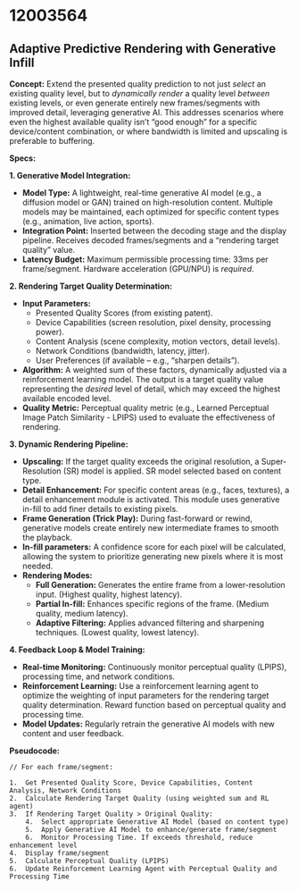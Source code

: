 # 12003564

## Adaptive Predictive Rendering with Generative Infill

**Concept:** Extend the presented quality prediction to not just *select* an existing quality level, but to *dynamically render* a quality level *between* existing levels, or even generate entirely new frames/segments with improved detail, leveraging generative AI. This addresses scenarios where even the highest available quality isn’t “good enough” for a specific device/content combination, or where bandwidth is limited and upscaling is preferable to buffering.

**Specs:**

**1. Generative Model Integration:**

*   **Model Type:** A lightweight, real-time generative AI model (e.g., a diffusion model or GAN) trained on high-resolution content.  Multiple models may be maintained, each optimized for specific content types (e.g., animation, live action, sports).
*   **Integration Point:** Inserted between the decoding stage and the display pipeline.  Receives decoded frames/segments and a “rendering target quality” value.
*   **Latency Budget:**  Maximum permissible processing time: 33ms per frame/segment.  Hardware acceleration (GPU/NPU) is *required*.

**2.  Rendering Target Quality Determination:**

*   **Input Parameters:**
    *   Presented Quality Scores (from existing patent).
    *   Device Capabilities (screen resolution, pixel density, processing power).
    *   Content Analysis (scene complexity, motion vectors, detail levels).
    *   Network Conditions (bandwidth, latency, jitter).
    *   User Preferences (if available – e.g., “sharpen details”).
*   **Algorithm:** A weighted sum of these factors, dynamically adjusted via a reinforcement learning model.  The output is a target quality value representing the *desired* level of detail, which may exceed the highest available encoded level.
*   **Quality Metric:**  Perceptual quality metric (e.g., Learned Perceptual Image Patch Similarity - LPIPS) used to evaluate the effectiveness of rendering.

**3.  Dynamic Rendering Pipeline:**

*   **Upscaling:** If the target quality exceeds the original resolution, a Super-Resolution (SR) model is applied.  SR model selected based on content type.
*   **Detail Enhancement:**  For specific content areas (e.g., faces, textures), a detail enhancement module is activated.  This module uses generative in-fill to add finer details to existing pixels.
*   **Frame Generation (Trick Play):** During fast-forward or rewind, generative models create entirely new intermediate frames to smooth the playback.
*   **In-fill parameters:** A confidence score for each pixel will be calculated, allowing the system to prioritize generating new pixels where it is most needed.
*   **Rendering Modes:**
    *   **Full Generation:** Generates the entire frame from a lower-resolution input. (Highest quality, highest latency).
    *   **Partial In-fill:** Enhances specific regions of the frame. (Medium quality, medium latency).
    *   **Adaptive Filtering:** Applies advanced filtering and sharpening techniques. (Lowest quality, lowest latency).

**4.  Feedback Loop & Model Training:**

*   **Real-time Monitoring:** Continuously monitor perceptual quality (LPIPS), processing time, and network conditions.
*   **Reinforcement Learning:** Use a reinforcement learning agent to optimize the weighting of input parameters for the rendering target quality determination.  Reward function based on perceptual quality and processing time.
*   **Model Updates:**  Regularly retrain the generative AI models with new content and user feedback.

**Pseudocode:**

```
// For each frame/segment:

1.  Get Presented Quality Score, Device Capabilities, Content Analysis, Network Conditions
2.  Calculate Rendering Target Quality (using weighted sum and RL agent)
3.  If Rendering Target Quality > Original Quality:
    4.  Select appropriate Generative AI Model (based on content type)
    5.  Apply Generative AI Model to enhance/generate frame/segment
    6.  Monitor Processing Time. If exceeds threshold, reduce enhancement level
4.  Display frame/segment
5.  Calculate Perceptual Quality (LPIPS)
6.  Update Reinforcement Learning Agent with Perceptual Quality and Processing Time
```